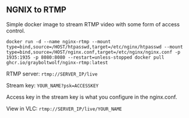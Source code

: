 ## NGNIX to RTMP

Simple docker image to stream RTMP video with some form of access control.

`docker run -d --name nginx-rtmp --mount type=bind,source=/HOST/htpasswd,target=/etc/nginx/htpasswd --mount type=bind,source=/HOST/nginx.conf,target=/etc/nginx/nginx.conf -p 1935:1935 -p 8080:8080 --restart=unless-stopped docker pull ghcr.io/grayboltwolf/nginx-rtmp:latest`

RTMP server: `rtmp://SERVER_IP/live`

Stream key: `YOUR_NAME?psk=ACCESSKEY`

Access key in the stream key is what you configure in the nginx.conf.

View in VLC: `rtmp://SERVER_IP/live/YOUR_NAME`
